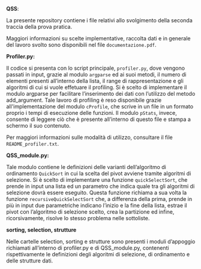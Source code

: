 **QSS**:

La presente repository contiene i file relativi allo svolgimento della seconda traccia della prova pratica.

Maggiori informazioni su scelte implementative, raccolta dati e in generale del lavoro svolto sono disponibili nel file ``documentazione.pdf``.

**Profiler.py:**

Il codice si presenta con lo script principale, ``profiler.py``, dove vengono passati in input, grazie al modulo 
``argparse`` ed ai suoi metodi, il numero di elementi presenti all’interno della lista, il range di rappresentazione e gli algoritmi di cui si vuole effetuare il profiling. Si è scelto di implementare il modulo argparse per facilitare l’inserimento dei dati con l’utilizzo del metodo add_argument.
Tale lavoro di profiling è reso disponibile grazie all'implementazione del modulo ``cProfile``, che scrive in un file in un formato proprio i tempi di esecuzione delle funzioni. Il modulo ``pStats``, invece, consente di leggere ciò che è presente all’interno di questo 
file e stampa a schermo il suo contenuto.

Per maggiori informazioni sulle modalità di utilizzo, consultare il file ``README_profiler.txt``.

**QSS_module.py:**

Tale modulo contiene le definizioni delle varianti dell’algoritmo di ordinamento ``QuickSort`` in cui la scelta
del pivot avviene tramite algoritmi di selezione. Si è scelto di implementare una funzione ``quickSelectSort``, che prende
in input una lista ed un parametro che indica quale tra gli algoritmi di selezione dovrà essere eseguito. Questa funzione
richiama a sua volta la funzione ``recursiveQuickSelectSort`` che, a differenza della prima, prende in più in input due 
parametriche indicano l’inizio e la fine della lista, estrae il pivot con l’algoritmo di selezione scelto, crea la 
partizione ed infine, ricorsivamente, risolve lo stesso problema nelle sottoliste. 

**sorting, selection, strutture**

Nelle cartelle selection, sorting e strutture sono presenti i moduli d’appoggio richiamati all’interno di profiler.py
e di QSS_module.py, contenenti rispettivamente le definizioni degli algoritmi di selezione, di ordinamento e delle strutture dati. 
